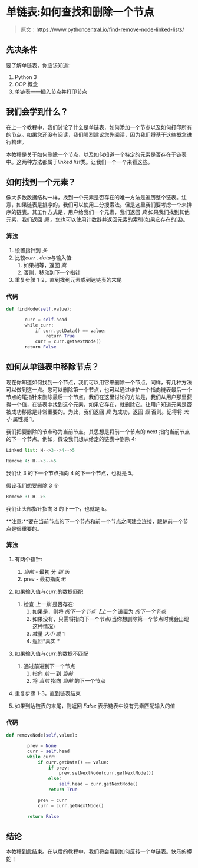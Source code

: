 # 单链表:如何查找和删除一个节点

> 原文：<https://www.pythoncentral.io/find-remove-node-linked-lists/>

## 先决条件

要了解单链表，你应该知道:

1.  Python 3
2.  OOP 概念
3.  [单链表——插入节点并打印节点](https://www.pythoncentral.io/singly-linked-list-insert-node/)

## 我们会学到什么？

在上一个教程中，我们讨论了什么是单链表，如何添加一个节点以及如何打印所有的节点。如果您还没有阅读，我们强烈建议您先阅读，因为我们将基于这些概念进行构建。

本教程是关于如何删除一个节点，以及如何知道一个特定的元素是否存在于链表中。这两种方法都属于*linked list*类。让我们一个一个来看这些。

## 如何找到一个元素？

像大多数数据结构一样，找到一个元素是否存在的唯一方法是遍历整个链表。注意，如果链表是排序的，我们可以使用二分搜索法。但是这里我们要考虑一个未排序的链表。其工作方式是，用户给我们一个元素，我们返回 *真* 如果我们找到其他元素，我们返回 *假* 。您也可以使用计数器并返回元素的索引(如果它存在的话)。

### 算法

1.  设置指针到 *头*
2.  比较*curr . data*与输入值:
    1.  如果相等，返回 *真*
    2.  否则，移动到下一个指针
3.  重复步骤 1-2，直到找到元素或到达链表的末尾

### 代码

```py
def findNode(self,value):

       curr = self.head
       while curr:
           if curr.getData() == value:
               return True
           curr = curr.getNextNode()
       return False
```

## 如何从单链表中移除节点？

现在你知道如何找到一个节点，我们可以用它来删除一个节点。同样，有几种方法可以做到这一点。您可以删除第一个节点，也可以通过维护一个指向链表最后一个节点的尾指针来删除最后一个节点。我们在这里讨论的方法是，我们从用户那里获得一个值，在链表中找到这个元素，如果它存在，就删除它。让用户知道元素是否被成功移除是非常重要的。为此，我们返回 *真* 为成功，返回 *假* 否则。记得将 *大小* 属性减 1。

我们把要删除的节点称为当前节点。其思想是将前一个节点的 next 指向当前节点的下一个节点。例如，假设我们想从给定的链表中删除 4:

```py
Linked list: H-->3-->4-->5 

Remove 4: H-->3-->5 
```

我们让 3 的下一个节点指向 4 的下一个节点，也就是 5。

假设我们想要删除 3 个

```py
Remove 3: H-->5
```

我们让头部指针指向 3 的下一个，也就是 5。

**注意:**要在当前节点的下一个节点和前一个节点之间建立连接，跟踪前一个节点是很重要的。

### 算法

1.  有两个指针:
    1.  *当前 -* 最初 分 *到 头*
    2.  prev - 最初指向*无*

2.  如果输入值与*curr*:的数据匹配
    1.  检查 *上一张* 是否存在:
        1.  如果是，则将 *的下一个节点【上一个* 设置为 *的下一个节点*
        2.  如果没有，只需将指向下一个节点(当你想删除第一个节点时就会出现这种情况)
        3.  减量 *大小* 减 1
        4.  返回*真实 *
3.  如果输入值与*curr*:的数据不匹配
    1.  通过前进到下一个节点
        1.  指向 *前一* 到 *当前*
        2.  将 *当前* 指向 *当前* 的下一个节点
4.  重复步骤 1-3，直到链表结束
5.  如果到达链表的末尾，则返回 *False* 表示链表中没有元素匹配输入的值

### 代码

```py
def removeNode(self,value):

        prev = None
        curr = self.head
        while curr:
            if curr.getData() == value:
                if prev:
                    prev.setNextNode(curr.getNextNode())
                else:
                    self.head = curr.getNextNode()
                return True

            prev = curr
            curr = curr.getNextNode()

        return False
```

## 结论

本教程到此结束。在以后的教程中，我们将会看到如何反转一个单链表。快乐的蟒蛇！